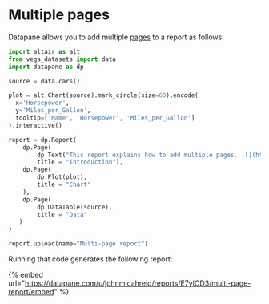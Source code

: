 # Multiple pages

Datapane allows you to add multiple [pages](../../reports/blocks/layout-pages-and-selects.md#pages) to a report as follows:&#x20;

```python
import altair as alt
from vega_datasets import data
import datapane as dp

source = data.cars()

plot = alt.Chart(source).mark_circle(size=60).encode(
  x='Horsepower',
  y='Miles_per_Gallon',
  tooltip=['Name', 'Horsepower', 'Miles_per_Gallon']
).interactive()

report = dp.Report(
    dp.Page(
        dp.Text("This report explains how to add multiple pages. ![](https://images.unsplash.com/photo-1551288049-bebda4e38f71?ixid=MnwxMjA3fDB8MHxwaG90by1wYWdlfHx8fGVufDB8fHx8&ixlib=rb-1.2.1&auto=format&fit=crop&w=1470&q=80)"),
        title = "Introduction"),
    dp.Page(
        dp.Plot(plot),
        title = "Chart"
    ), 
    dp.Page(
        dp.DataTable(source),
        title = "Data"
   )
)

report.upload(name="Multi-page report")
```

Running that code generates the following report:&#x20;

{% embed url="https://datapane.com/u/johnmicahreid/reports/E7ylOD3/multi-page-report/embed" %}
